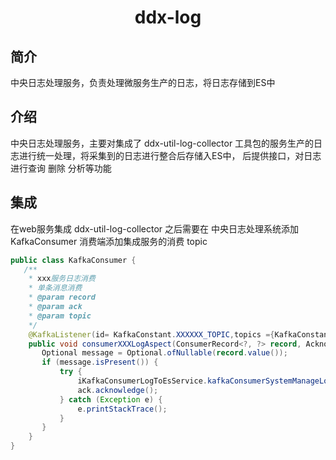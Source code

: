 <h1 align="center">ddx-log</h1>

## 简介
中央日志处理服务，负责处理微服务生产的日志，将日志存储到ES中
## 介绍
中央日志处理服务，主要对集成了 ddx-util-log-collector 工具包的服务生产的日志进行统一处理，将采集到的日志进行整合后存储入ES中，
后提供接口，对日志进行查询 删除 分析等功能 
## 集成
在web服务集成 ddx-util-log-collector 之后需要在 中央日志处理系统添加 KafkaConsumer 消费端添加集成服务的消费 topic
```java
public class KafkaConsumer {
   /**
    * xxx服务日志消费
    * 单条消息消费
    * @param record
    * @param ack
    * @param topic
    */
    @KafkaListener(id= KafkaConstant.XXXXXX_TOPIC,topics ={KafkaConstant.XXXXXX_TOPIC})
    public void consumerXXXLogAspect(ConsumerRecord<?, ?> record, Acknowledgment ack, @Header(KafkaHeaders.RECEIVED_TOPIC) String topic) {
       Optional message = Optional.ofNullable(record.value());
       if (message.isPresent()) {
           try {
               iKafkaConsumerLogToEsService.kafkaConsumerSystemManageLogToEs(message);
               ack.acknowledge();
           } catch (Exception e) {
               e.printStackTrace();
           }
       }
    }
}
```